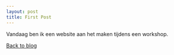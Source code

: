 ```yaml
---
layout: post
title: First Post
---
```


Vandaag ben ik een website aan het maken tijdens een workshop.

[Back to blog](blog)
